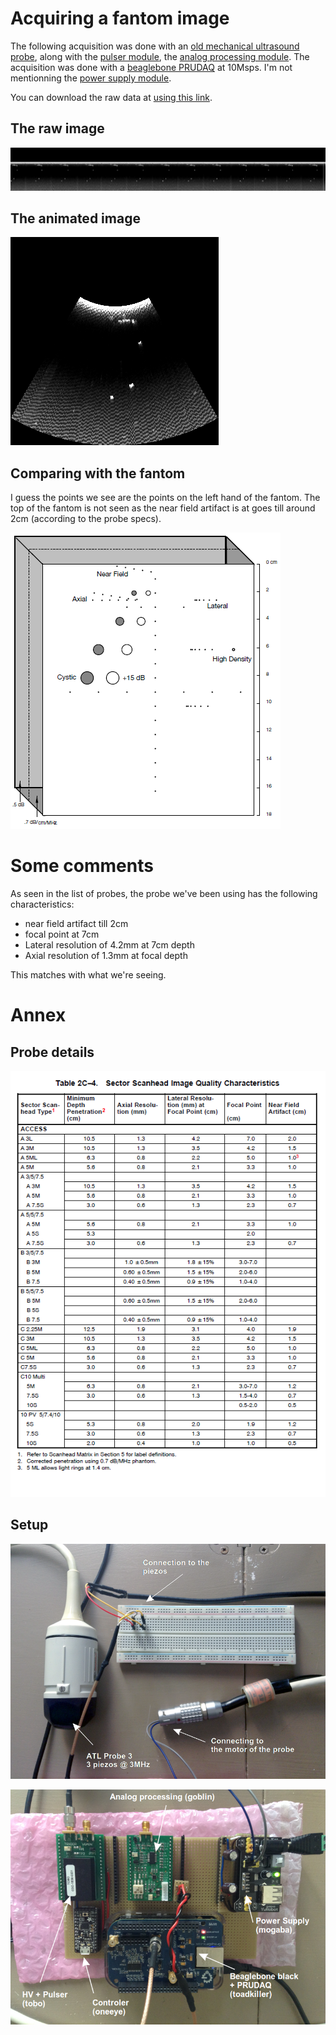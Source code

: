 # Acquiring a fantom image

The following acquisition was done with an [old mechanical ultrasound probe](/retroATL3/), along with the [pulser module](/retired/tobo/), the [analog processing module](/goblin/). The acquisition was done with a [beaglebone PRUDAQ](/retired/hannin/) at 10Msps. I'm not mentionning the [power supply module](/retired/mogaba/).

You can download the raw data at [using this link](/include/20160822/20160822-205141.bin).


## The raw image

![](/include/20160822/20160822-205141-fft-all.png)

## The animated image

![](/include/20160822/20160822-205141.gif)

## Comparing with the fantom

I guess the points we see are the points on the left hand of the fantom. The top of the fantom is not seen as the near field artifact is at goes till around 2cm (according to the probe specs).

![](/include/20160822/fantom.png)

# Some comments

As seen in the list of probes, the probe we've been using has the following characteristics:

* near field artifact till 2cm
* focal point at 7cm
* Lateral resolution of 4.2mm at 7cm depth
* Axial resolution of 1.3mm at focal depth

This matches with what we're seeing.

# Annex

## Probe details

![](/include/ultramark/UltraMark-ListFull.png.png)


## Setup

![](/include/20160814/IMG_3428.png)

![](/include/20160814/IMG_3430.png)


